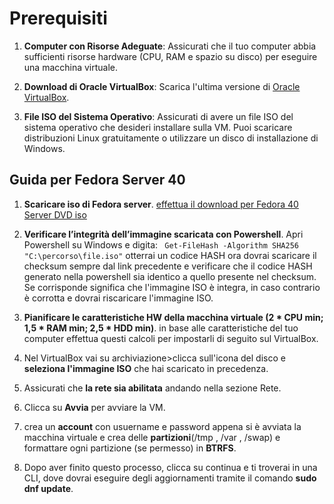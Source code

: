 
# Prerequisiti

1. **Computer con Risorse Adeguate**: Assicurati che il tuo computer abbia sufficienti risorse hardware (CPU, RAM e spazio su disco) per eseguire una macchina virtuale.
   
2. **Download di Oracle VirtualBox**: Scarica l'ultima versione di [Oracle VirtualBox](https://www.virtualbox.org/wiki/Downloads).

3. **File ISO del Sistema Operativo**: Assicurati di avere un file ISO del sistema operativo che desideri installare sulla VM. Puoi scaricare distribuzioni Linux gratuitamente o utilizzare un disco di installazione di Windows.

## Guida per Fedora Server 40

1. **Scaricare iso di Fedora server**.
	[effettua il download per Fedora 40 Server DVD iso](https://fedoraproject.org/server/download)
	
2. **Verificare l’integrità dell’immagine scaricata con Powershell**.
	Apri Powershell su Windows e digita: 	```
	Get-FileHash -Algorithm SHA256 "C:\percorso\file.iso"```
	otterrai un codice HASH
	ora dovrai scaricare il checksum sempre dal link precedente e verificare che il codice HASH generato nella powershell sia identico a quello presente nel checksum.
	Se corrisponde significa che l'immagine ISO è integra, in caso contrario è corrotta e dovrai riscaricare l'immagine ISO.
3. **Pianificare le caratteristiche HW della macchina virtuale (2 * CPU min; 1,5 * RAM min; 2,5 * HDD min)**.
	in base alle caratteristiche del tuo computer effettua questi calcoli per impostarli di seguito sul VirtualBox.
4. Nel VirtualBox vai su archiviazione>clicca sull'icona del disco e **seleziona l'immagine ISO** che hai scaricato in precedenza.
5. Assicurati che **la rete sia abilitata** andando nella sezione Rete.
6. Clicca su **Avvia** per avviare la VM.
7. crea un **account** con usuername e password appena si è avviata la macchina virtuale e crea delle **partizioni**(/tmp , /var , /swap) e formattare ogni partizione (se permesso) in **BTRFS**.
8. Dopo aver finito questo processo, clicca su continua e ti troverai in una CLI, dove dovrai eseguire degli aggiornamenti tramite il comando **sudo dnf update**.


